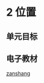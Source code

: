 # 2 位置

## 单元目标


## 电子教材

<Ebook grade="xxsx1a" :pages="9" :paged="13" ></Ebook>

[zanshang](../res/zanshang.md ':include')